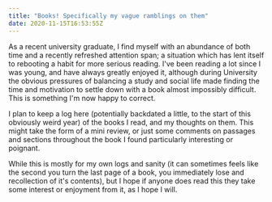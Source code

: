 ```yaml
---
title: "Books! Specifically my vague ramblings on them"
date: 2020-11-15T16:53:55Z
---
```


As a recent university graduate, I find myself with an abundance of both time and a recently refreshed attention span; a situation which has lent itself to rebooting a habit for more serious reading. I've been reading a lot since I was young, and have always greatly enjoyed it, although during University the obvious pressures of balancing a study and social life made finding the time and motivation to settle down with a book almost impossibly difficult. This is something I'm now happy to correct.


I plan to keep a log here (potentially backdated a little, to the start of this obviously weird year) of the books I read, and my thoughts on them. This might take the form of a mini review, or just some comments on passages and sections throughout the book I found particularly interesting or poignant. 

While this is mostly for my own logs and sanity (it can sometimes feels like the second you turn the last page of a book, you immediately lose and recollection of it's contents), but I hope if anyone does read this they take some interest or enjoyment from it, as I hope I will. 
